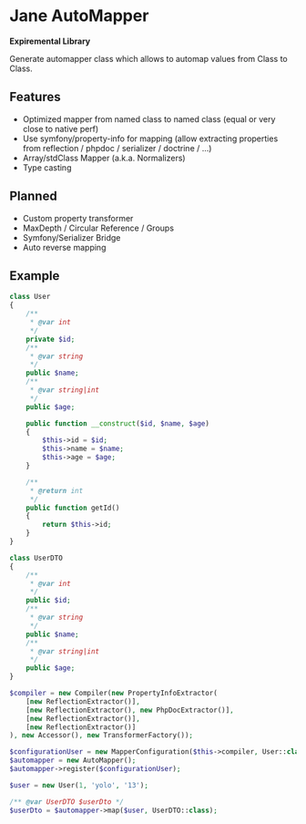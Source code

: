 # Jane AutoMapper

**Expiremental Library**

Generate automapper class which allows to automap values from Class to Class. 

## Features

 * Optimized mapper from named class to named class (equal or very close to native perf)
 * Use symfony/property-info for mapping (allow extracting properties from reflection / phpdoc / serializer / doctrine / ...)
 * Array/stdClass Mapper (a.k.a. Normalizers)
 * Type casting

## Planned

 * Custom property transformer
 * MaxDepth / Circular Reference / Groups
 * Symfony/Serializer Bridge
 * Auto reverse mapping

## Example

```php
class User
{
    /**
     * @var int
     */
    private $id;
    /**
     * @var string
     */
    public $name;
    /**
     * @var string|int
     */
    public $age;

    public function __construct($id, $name, $age)
    {
        $this->id = $id;
        $this->name = $name;
        $this->age = $age;
    }

    /**
     * @return int
     */
    public function getId()
    {
        return $this->id;
    }
}

class UserDTO
{
    /**
     * @var int
     */
    public $id;
    /**
     * @var string
     */
    public $name;
    /**
     * @var string|int
     */
    public $age;
}

$compiler = new Compiler(new PropertyInfoExtractor(
    [new ReflectionExtractor()],
    [new ReflectionExtractor(), new PhpDocExtractor()],
    [new ReflectionExtractor()],
    [new ReflectionExtractor()]
), new Accessor(), new TransformerFactory());

$configurationUser = new MapperConfiguration($this->compiler, User::class, UserDTO::class);
$automapper = new AutoMapper();
$automapper->register($configurationUser);

$user = new User(1, 'yolo', '13');

/** @var UserDTO $userDto */
$userDto = $automapper->map($user, UserDTO::class);

```
